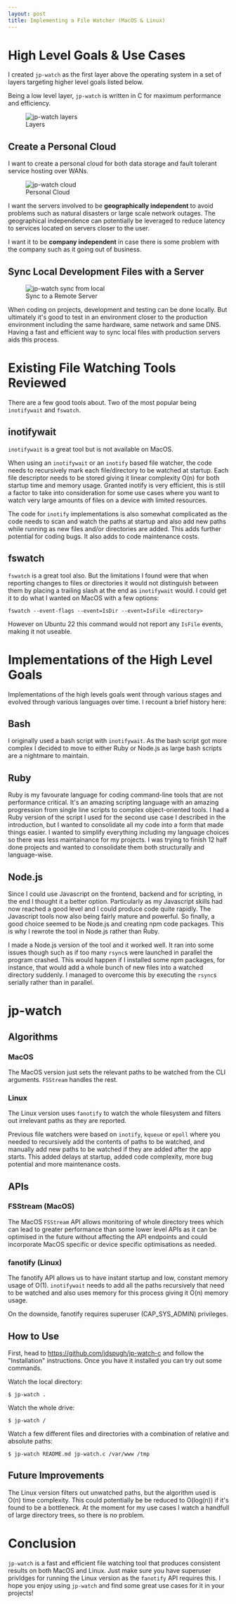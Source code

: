 ```yaml
---
layout: post
title: Implementing a File Watcher (MacOS & Linux)
---
```

# High Level Goals & Use Cases

I created `jp-watch` as the first layer above the operating system in a set of layers targeting higher level goals listed below.

Being a low level layer, `jp-watch` is written in C for maximum performance and efficiency.

<figure>
  <img src="/image/jp-watch/layers.svg" alt="jp-watch layers"/>
  <figcaption>Layers</figcaption>
</figure>

## Create a Personal Cloud

I want to create a personal cloud for both data storage and fault tolerant service hosting over WANs.

<figure>
  <img src="/image/jp-watch/cloud.svg" alt="jp-watch cloud"/>
  <figcaption>Personal Cloud</figcaption>
</figure>

I want the servers involved to be **geographically independent** to avoid problems such as natural disasters or large scale network outages. The geographical independence can potentially be leveraged to reduce latency to services located on servers closer to the user.

I want it to be **company independent** in case there is some problem with the company such as it going out of business.

## Sync Local Development Files with a Server

<figure>
  <img src="/image/jp-watch/sync-from-local.svg" alt="jp-watch sync from local"/>
  <figcaption>Sync to a Remote Server</figcaption>
</figure>

When coding on projects, development and testing can be done locally. But ultimately it\'s good to test in an environment closer to the production environment including the same hardware, same network and same DNS. Having a fast and efficient way to sync local files with production servers aids this process.

# Existing File Watching Tools Reviewed

There are a few good tools about. Two of the most popular being `inotifywait` and `fswatch`.

## inotifywait

`inotifywait` is a great tool but is not available on MacOS.

When using an `inotifywait` or an `inotify` based file watcher, the code needs to recursively mark each file/directory to be watched at startup. Each file descriptor needs to be stored giving it linear complexity O(n) for both startup time and memory usage. Granted inotify is very efficient, this is still a factor to take into consideration for some use cases where you want to watch very large amounts of files on a device with limited resources.

The code for `inotify` implementations is also somewhat complicated as the
code needs to scan and watch the paths at startup and also add new paths
while running as new files and/or directories are added. This adds
further potential for coding bugs. It also adds to code maintenance
costs.

## fswatch

`fswatch` is a great tool also. But the limitations I found were that when
reporting changes to files or directories it would not distinguish
between them by placing a trailing slash at the end as `inotifywait` would. I could get it to do what I wanted on MacOS with a few options:

```fswatch --event-flags --event=IsDir --event=IsFile <directory>```

However on Ubuntu 22 this command would not report any `IsFile` events, making it not useable.

# Implementations of the High Level Goals

Implementations of the high levels goals went through various stages and evolved through various languages over time. I recount a brief history here:

## Bash

I originally used a bash script with `inotifywait`. As the bash script got
more complex I decided to move to either Ruby or Node.js as large bash scripts are a nightmare to maintain.

## Ruby

Ruby is my favourate language for coding command-line tools that are not performance critical. It\'s an amazing scripting language with an amazing progression from single line scripts to complex object-oriented tools. I had a Ruby version of the script I used for the second use case I described in the introduction, but I wanted to consolidate all my code into a form that made things easier. I wanted to simplify everything including my language choices so there was less maintainance for my projects. I was trying to finish 12 half done projects and wanted to consolidate them both structurally and language-wise.

## Node.js

Since I could use Javascript on the frontend, backend and for scripting,
in the end I thought it a better option. Particularly as my Javascript skills had now reached a good level and I could produce code quite rapidly. The Javascript tools now also being fairly mature and powerful. So finally, a good choice seemed to be Node.js and creating npm code packages. This is
why I rewrote the tool in Node.js rather than Ruby.

I made a Node.js version of the tool and it worked well. It ran into some issues though such as if too many `rsync`s were launched in parallel the program crashed. This would happen if I installed some npm packages, for instance, that would add a whole bunch of new files into a watched directory suddenly. I managed to overcome this by executing the `rsync`s serially rather than in parallel.

# jp-watch

## Algorithms

### MacOS

The MacOS version just sets the relevant paths to be
watched from the CLI arguments. `FSStream` handles the rest.

### Linux

The Linux version uses `fanotify` to watch the whole filesystem and filters out irrelevant paths as they are reported.

Previous file watchers were based on `inotify`, `kqueue` or `epoll` where you needed to recursively add the contents of paths to be watched, and manually add new paths to be watched if they are added after the app starts. This added delays at startup, added code complexity, more bug potential and more maintenance costs.

## APIs

### FSStream (MacOS)

The MacOS `FSStream` API allows monitoring of whole directory trees which
can lead to greater performance than some lower level APIs as it can be
optimised in the future without affecting the API endpoints and could incorporate MacOS specific or device specific optimisations as needed.

### fanotify (Linux)

The fanotify API allows us to have instant startup and low, constant
memory usage of O(1). `inotifywait` needs to add all the paths recursively that need to be watched and also uses memory for this process giving it O(n) memory usage.

On the downside, fanotify requires superuser (CAP_SYS_ADMIN) privileges.

## How to Use

First, head to <https://github.com/jdspugh/jp-watch-c> and follow the \"Installation\" instructions. Once you have it installed you can try out some commands.

Watch the local directory:

```$ jp-watch .```

Watch the whole drive:

```$ jp-watch /```

Watch a few different files and directories with a combination of relative and absolute paths:

```$ jp-watch README.md jp-watch.c /var/www /tmp```

## Future Improvements

The Linux version filters out unwatched paths, but the algorithm used is O(n) time complexity. This could potentially be be reduced to O(log(n)) if it's found to be a bottleneck. At the moment for my use cases I watch a handfull of large directory trees, so there is no problem.

# Conclusion

`jp-watch` is a fast and efficient file watching tool that produces consistent results on both MacOS and Linux. Just make sure you have superuser privldges for running the Linux version as the `fanotify` API requires this. I hope you enjoy using `jp-watch` and find some great use cases for it in your projects!